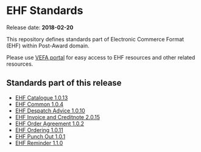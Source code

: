 # EHF Standards

Release date: **2018-02-20**

This repository defines standards part of Electronic Commerce Format (EHF) within Post-Award domain.

Please use [VEFA portal](https://vefa.difi.no/) for easy access to EHF resources and other related resources.


## Standards part of this release

* [EHF Catalogue 1.0.13](https://vefa.difi.no/ehf/standard/ehf-catalogue-1.0.13/)
* [EHF Common 1.0.4](https://vefa.difi.no/ehf/standard/ehf-common-1.0.4/)
* [EHF Despatch Advice 1.0.10](https://vefa.difi.no/ehf/standard/ehf-despatch-advice-1.0.10/)
* [EHF Invoice and Creditnote 2.0.15](https://vefa.difi.no/ehf/standard/ehf-invoice-and-creditnote-2.0.15/)
* [EHF Order Agreement 1.0.2](https://vefa.difi.no/ehf/standard/ehf-order-agreement-1.0.2/)
* [EHF Ordering 1.0.11](https://vefa.difi.no/ehf/standard/ehf-ordering-1.0.11/)
* [EHF Punch Out 1.0.1](https://vefa.difi.no/ehf/standard/ehf-punch-out-1.0.1/)
* [EHF Reminder 1.1.0](https://vefa.difi.no/ehf/standard/ehf-reminder-1.1.0/)
